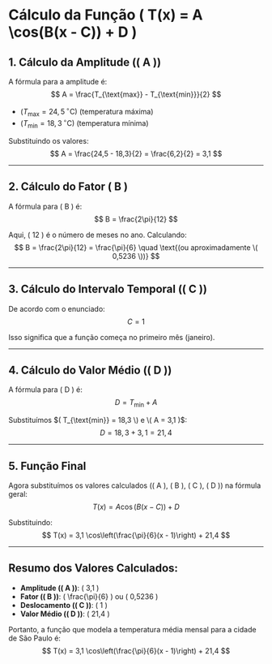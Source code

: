 
# Cálculo da Função \( T(x) = A \cos(B(x - C)) + D \)

## 1. Cálculo da Amplitude (\( A \))
A fórmula para a amplitude é:
$$
A = \frac{T_{\text{max}} - T_{\text{min}}}{2}
$$

- $( T_{\text{max}} = 24,5 \,^\circ\text{C} )$ (temperatura máxima)
- $( T_{\text{min}} = 18,3 \,^\circ\text{C} )$ (temperatura mínima)

Substituindo os valores:
$$
A = \frac{24,5 - 18,3}{2} = \frac{6,2}{2} = 3,1
$$

---

## 2. Cálculo do Fator \( B \)
A fórmula para \( B \) é:
$$
B = \frac{2\pi}{12}
$$

Aqui, \( 12 \) é o número de meses no ano. Calculando:
$$
B = \frac{2\pi}{12} = \frac{\pi}{6} \quad \text{(ou aproximadamente \( 0,5236 \))}
$$

---

## 3. Cálculo do Intervalo Temporal (\( C \))
De acordo com o enunciado:
$$
C = 1
$$

Isso significa que a função começa no primeiro mês (janeiro).

---

## 4. Cálculo do Valor Médio (\( D \))
A fórmula para \( D \) é:
$$
D = T_{\text{min}} + A
$$

Substituímos $( T_{\text{min}} = 18,3 \) e \( A = 3,1 )$:
$$
D = 18,3 + 3,1 = 21,4
$$

---

## 5. Função Final
Agora substituímos os valores calculados (\( A \), \( B \), \( C \), \( D \)) na fórmula geral:
$$
T(x) = A \cos(B(x - C)) + D
$$

Substituindo:
$$
T(x) = 3,1 \cos\left(\frac{\pi}{6}(x - 1)\right) + 21,4
$$

---

## Resumo dos Valores Calculados:
- **Amplitude (\( A \))**: \( 3,1 \)
- **Fator (\( B \))**: \( \frac{\pi}{6} \) ou \( 0,5236 \)
- **Deslocamento (\( C \))**: \( 1 \)
- **Valor Médio (\( D \))**: \( 21,4 \)

Portanto, a função que modela a temperatura média mensal para a cidade de São Paulo é:
$$
T(x) = 3,1 \cos\left(\frac{\pi}{6}(x - 1)\right) + 21,4
$$